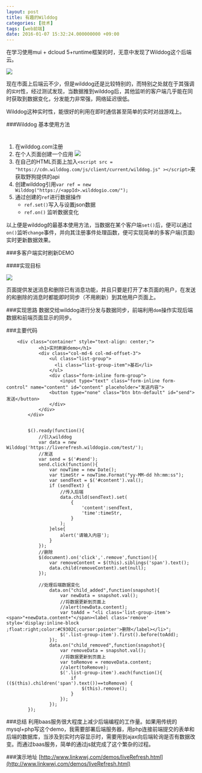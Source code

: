 ```yaml
---
layout: post
title: 有趣的Wilddog
categories: [技术]
tags: [web前端]
date: 2016-01-07 15:32:24.000000000 +09:00
---
```


在学习使用mui + dcloud 5+runtime框架的时，无意中发现了Wilddog这个后端云。

![](http://i2.buimg.com/8a7c8e4c2bb5c5a3.jpg)

现在市面上后端云不少，但是wilddog还是比较特别的，而特别之处就在于其强调的`实时`性，经过测试发现，当数据推到wilddog后，其他监听的客户端几乎能在同时获取到数据变化，分发能力非常强，网络延迟很低。

Wilddog这种实时性，能很好的利用在即时通信甚至简单的实时对战游戏上。


###Wilddog 基本使用方法
#
 1. 在wilddog.com注册
 2. 在个人页面创建一个应用 ![](http://i2.buimg.com/4a3463d3849c7f25.jpg)
 3. 在自己的HTML页面上加入`<script src = "https://cdn.wilddog.com/js/client/current/wilddog.js" ></script>`来获取野狗提供的api
 4. 创建wilddog引用`var ref = new Wilddog("https://<appId>.wilddogio.com/");`
 5. 通过创建的`ref`进行数据操作
	 - `ref.set()`写入与设置json数据
	 - `ref.on()` 监听数据变化

以上便是wilddog的最基本使用方法，当数据在某个客户端`set()`后，便可以通过`on()`监听`change`事件，并向其注册事件处理函数，便可实现简单的多客户端(页面)实时更新数据效果。
 	
###多客户端实时刷新DEMO

####实现目标

![](http://i2.buimg.com/db15cfe1d0c7673a.jpg)

页面提供发送消息和删除已有消息功能，并且只要是打开了本页面的用户，在发送的和删除的消息时都能即时同步（不用刷新）到其他用户页面上。

###实现思路
数据交给wilddog进行分发与数据同步，前端利用`dom`操作实现后端数据和前端页面显示的同步。

###主要代码


```
	<div class="container" style="text-align: center;">
			<h1>实时刷新demo</h1>
			<div class="col-md-6 col-md-offset-3">
				<ul class="list-group">
				  <li class="list-group-item">基石</li>
				</ul>
				<div class="form-inline form-group">
					<input type="text" class="form-inline form-control" name="content" id="content" placeholder="发送内容">
				<button type="none" class="btn btn-default" id="send">发送</button>
  				</div>
			</div>
		</div>
```


```

		$().ready(function(){
			//引入wilddog
			var data = new Wilddog('https://liverefresh.wilddogio.com/test/');
			//发送
			var send = $('#send');
			send.click(function(){
				var nowTime = new Date();
				var timeStr = nowTime.Format("yy-MM-dd hh:mm:ss");
				var sendText = $('#content').val();
				if (sendText) {
					//传入后端
					data.child(sendText).set(
						{
							'content':sendText,
							'time':timeStr,
						}
					);
				}else{
					alert('请输入内容');
				}
			});
			//删除
			$(document).on('click','.remove',function(){
				var removeContent = $(this).siblings('span').text();
				data.child(removeContent).set(null);
			});
			
			//处理后端数据变化
				data.on("child_added",function(snapshot){
					var newData = snapshot.val();
					//将数据更新到页面上
					//alert(newData.content);
					var toAdd = "<li class='list-group-item'><span>"+newData.content+"</span><label class='remove' style='display:inline-block ;float:right;color:#C9302C;cursor:pointer'>删除</label></li>";
					$('.list-group-item').first().before(toAdd);
				});
				data.on("child_removed",function(snapshot){
					var removeData = snapshot.val();
					//将数据更新到页面上
					var toRemove = removeData.content;
					//alert(toRemove);
					$('.list-group-item').each(function(){
						if (($(this).children('span').text())==toRemove) {
							$(this).remove();
						}
					});
				});
		});

```

###总结
利用baas服务很大程度上减少后端编程的工作量。如果用传统的mysql+php写这个demo，我需要部署后端服务器，用php连接前端提交的表单和后端的数据库，当涉及到实时内容显示时，需要用到ajax向后端轮询是否有数据改变。而通过baas服务，简单的通过js就完成了这个繁杂的过程。


###演示地址
[http://www.linkwwj.com/demos/liveRefresh.html](http://www.linkwwj.com/demos/liveRefresh.html)



